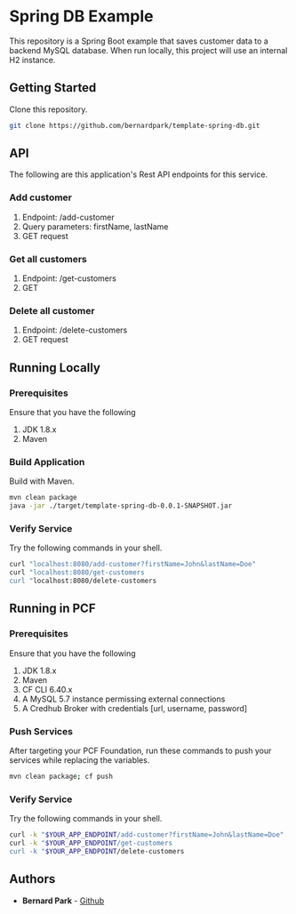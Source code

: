 # Spring DB Example

This repository is a Spring Boot example that saves customer data to a backend MySQL database.
When run locally, this project will use an internal H2 instance.

## Getting Started

Clone this repository.

```bash
git clone https://github.com/bernardpark/template-spring-db.git
```

## API
The following are this application's Rest API endpoints for this service.

### Add customer
1. Endpoint: /add-customer
1. Query parameters: firstName, lastName
1. GET request

### Get all customers
1. Endpoint: /get-customers
1. GET

### Delete all customer
1. Endpoint: /delete-customers
1. GET request

## Running Locally

### Prerequisites
Ensure that you have the following

1. JDK 1.8.x
1. Maven

### Build Application
Build with Maven.

```bash
mvn clean package
java -jar ./target/template-spring-db-0.0.1-SNAPSHOT.jar
```

### Verify Service
Try the following commands in your shell.

```bash
curl "localhost:8080/add-customer?firstName=John&lastName=Doe"
curl "localhost:8080/get-customers
curl "localhost:8080/delete-customers
```

## Running in PCF

### Prerequisites
Ensure that you have the following

1. JDK 1.8.x
1. Maven
1. CF CLI 6.40.x
1. A MySQL 5.7 instance permissing external connections
1. A Credhub Broker with credentials [url, username, password]

### Push Services
After targeting your PCF Foundation, run these commands to push your services while replacing the variables.

```bash
mvn clean package; cf push
```

### Verify Service
Try the following commands in your shell.

```bash
curl -k "$YOUR_APP_ENDPOINT/add-customer?firstName=John&lastName=Doe"
curl -k "$YOUR_APP_ENDPOINT/get-customers
curl -k "$YOUR_APP_ENDPOINT/delete-customers
```

## Authors
* **Bernard Park** - [Github](https://github.com/bernardpark)

